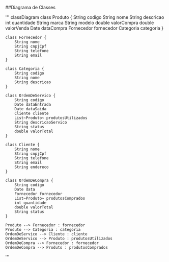 ##Diagrama de Classes

'''
classDiagram
    class Produto {
        String codigo
        String nome
        String descricao
        int quantidade
        String marca
        String modelo
        double valorCompra
        double valorVenda
        Date dataCompra
        Fornecedor fornecedor
        Categoria categoria
    }

    class Fornecedor {
        String nome
        String cnpjCpf
        String telefone
        String email
    }

    class Categoria {
        String codigo
        String nome
        String descricao
    }

    class OrdemDeServico {
        String codigo
        Date dataEntrada
        Date dataSaida
        Cliente cliente
        List~Produto~ produtosUtilizados
        String descricaoServico
        String status
        double valorTotal
    }

    class Cliente {
        String nome
        String cnpjCpf
        String telefone
        String email
        String endereco
    }

    class OrdemDeCompra {
        String codigo
        Date data
        Fornecedor fornecedor
        List~Produto~ produtosComprados
        int quantidade
        double valorTotal
        String status
    }

    Produto --> Fornecedor : fornecedor
    Produto --> Categoria : categoria
    OrdemDeServico --> Cliente : cliente
    OrdemDeServico --> Produto : produtosUtilizados
    OrdemDeCompra --> Fornecedor : fornecedor
    OrdemDeCompra --> Produto : produtosComprados
'''
